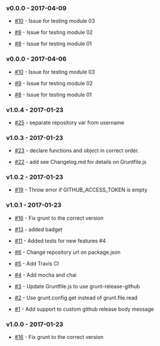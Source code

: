 ### v0.0.0 - 2017-04-09

- [#10](https://github.com/dani8art/grunt-release-github/issues/10) - Issue for testing module 03

- [#9](https://github.com/dani8art/grunt-release-github/issues/9) - Issue for testing module 02

- [#8](https://github.com/dani8art/grunt-release-github/issues/8) - Issue for testing module 01

### v0.0.0 - 2017-04-06

- [#10](https://github.com/dani8art/grunt-release-github/issues/10) - Issue for testing module 03

- [#9](https://github.com/dani8art/grunt-release-github/issues/9) - Issue for testing module 02

- [#8](https://github.com/dani8art/grunt-release-github/issues/8) - Issue for testing module 01

### v1.0.4 - 2017-01-23

- [#25](https://github.com/dani8art/grunt-release-github/issues/25) - separate repository var from username

### v1.0.3 - 2017-01-23

- [#23](https://github.com/dani8art/grunt-release-github/issues/23) - declare functions and object in correct order.

- [#22](https://github.com/dani8art/grunt-release-github/issues/22) - add see Changelog.md for details on Gruntfile.js

### v1.0.2 - 2017-01-23

- [#19](https://github.com/dani8art/grunt-release-github/issues/19) - Throw error if GITHUB_ACCESS_TOKEN is empty

### v1.0.1 - 2017-01-23

- [#16](https://github.com/dani8art/grunt-release-github/issues/16) - Fix grunt to the correct version

- [#13](https://github.com/dani8art/grunt-release-github/pull/13) - added badget

- [#11](https://github.com/dani8art/grunt-release-github/pull/11) - Added tests for new features #4

- [#6](https://github.com/dani8art/grunt-release-github/issues/6) - Change repository url on package.json 

- [#5](https://github.com/dani8art/grunt-release-github/issues/5) - Add Travis CI

- [#4](https://github.com/dani8art/grunt-release-github/issues/4) - Add mocha and chai

- [#3](https://github.com/dani8art/grunt-release-github/issues/3) - Update Gruntfile.js to use grunt-release-github

- [#2](https://github.com/dani8art/grunt-release-github/issues/2) - Use grunt.config.get instead of grunt.file.read

- [#1](https://github.com/dani8art/grunt-release-github/issues/1) - Add support to custom github release body message

### v1.0.0 - 2017-01-23

- [#16](https://github.com/dani8art/grunt-release-github/issues/16) - Fix grunt to the correct version
